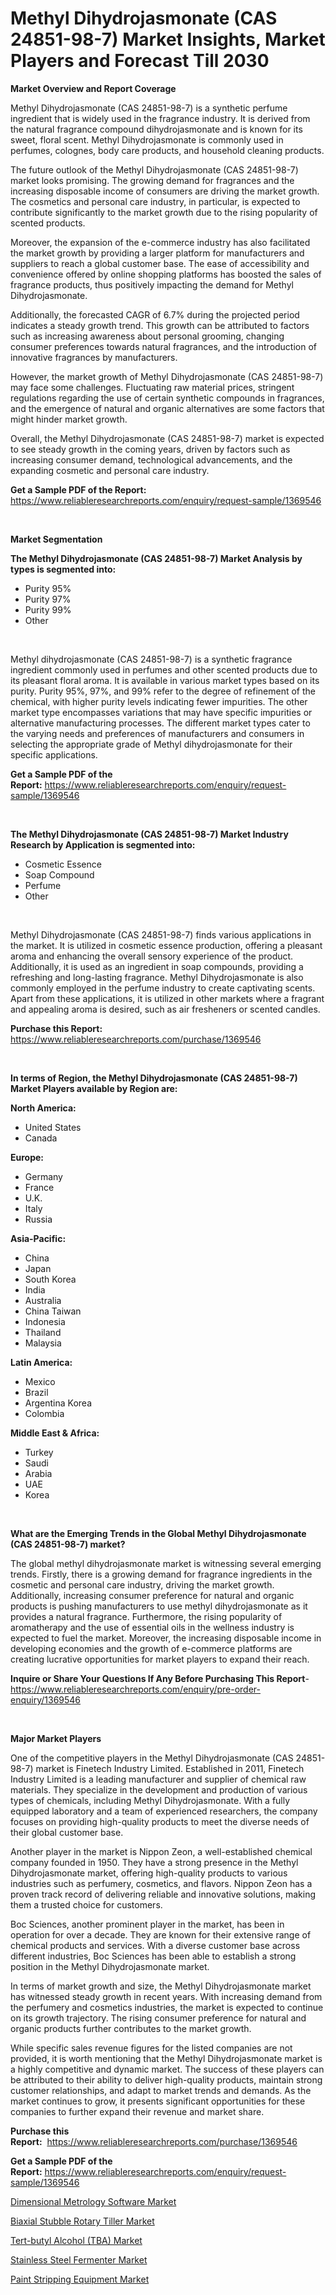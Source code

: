 <p><h1>Methyl Dihydrojasmonate (CAS 24851-98-7) Market Insights, Market Players and Forecast Till 2030</h1></p><p><strong>Market Overview and Report Coverage</strong></p>
<p><p>Methyl Dihydrojasmonate (CAS 24851-98-7) is a synthetic perfume ingredient that is widely used in the fragrance industry. It is derived from the natural fragrance compound dihydrojasmonate and is known for its sweet, floral scent. Methyl Dihydrojasmonate is commonly used in perfumes, colognes, body care products, and household cleaning products.</p><p>The future outlook of the Methyl Dihydrojasmonate (CAS 24851-98-7) market looks promising. The growing demand for fragrances and the increasing disposable income of consumers are driving the market growth. The cosmetics and personal care industry, in particular, is expected to contribute significantly to the market growth due to the rising popularity of scented products.</p><p>Moreover, the expansion of the e-commerce industry has also facilitated the market growth by providing a larger platform for manufacturers and suppliers to reach a global customer base. The ease of accessibility and convenience offered by online shopping platforms has boosted the sales of fragrance products, thus positively impacting the demand for Methyl Dihydrojasmonate.</p><p>Additionally, the forecasted CAGR of 6.7% during the projected period indicates a steady growth trend. This growth can be attributed to factors such as increasing awareness about personal grooming, changing consumer preferences towards natural fragrances, and the introduction of innovative fragrances by manufacturers.</p><p>However, the market growth of Methyl Dihydrojasmonate (CAS 24851-98-7) may face some challenges. Fluctuating raw material prices, stringent regulations regarding the use of certain synthetic compounds in fragrances, and the emergence of natural and organic alternatives are some factors that might hinder market growth.</p><p>Overall, the Methyl Dihydrojasmonate (CAS 24851-98-7) market is expected to see steady growth in the coming years, driven by factors such as increasing consumer demand, technological advancements, and the expanding cosmetic and personal care industry.</p></p>
<p><strong>Get a Sample PDF of the Report:</strong> <a href="https://www.reliableresearchreports.com/enquiry/request-sample/1369546">https://www.reliableresearchreports.com/enquiry/request-sample/1369546</a></p>
<p>&nbsp;</p>
<p><strong>Market Segmentation</strong></p>
<p><strong>The Methyl Dihydrojasmonate (CAS 24851-98-7) Market Analysis by types is segmented into:</strong></p>
<p><ul><li>Purity 95%</li><li>Purity 97%</li><li>Purity 99%</li><li>Other</li></ul></p>
<p>&nbsp;</p>
<p><p>Methyl dihydrojasmonate (CAS 24851-98-7) is a synthetic fragrance ingredient commonly used in perfumes and other scented products due to its pleasant floral aroma. It is available in various market types based on its purity. Purity 95%, 97%, and 99% refer to the degree of refinement of the chemical, with higher purity levels indicating fewer impurities. The other market type encompasses variations that may have specific impurities or alternative manufacturing processes. The different market types cater to the varying needs and preferences of manufacturers and consumers in selecting the appropriate grade of Methyl dihydrojasmonate for their specific applications.</p></p>
<p><strong>Get a Sample PDF of the Report:</strong>&nbsp;<a href="https://www.reliableresearchreports.com/enquiry/request-sample/1369546">https://www.reliableresearchreports.com/enquiry/request-sample/1369546</a></p>
<p>&nbsp;</p>
<p><strong>The Methyl Dihydrojasmonate (CAS 24851-98-7) Market Industry Research by Application is segmented into:</strong></p>
<p><ul><li>Cosmetic Essence</li><li>Soap Compound</li><li>Perfume</li><li>Other</li></ul></p>
<p>&nbsp;</p>
<p><p>Methyl Dihydrojasmonate (CAS 24851-98-7) finds various applications in the market. It is utilized in cosmetic essence production, offering a pleasant aroma and enhancing the overall sensory experience of the product. Additionally, it is used as an ingredient in soap compounds, providing a refreshing and long-lasting fragrance. Methyl Dihydrojasmonate is also commonly employed in the perfume industry to create captivating scents. Apart from these applications, it is utilized in other markets where a fragrant and appealing aroma is desired, such as air fresheners or scented candles.</p></p>
<p><strong>Purchase this Report:</strong>&nbsp; <a href="https://www.reliableresearchreports.com/purchase/1369546">https://www.reliableresearchreports.com/purchase/1369546</a></p>
<p>&nbsp;</p>
<p><strong>In terms of Region, the Methyl Dihydrojasmonate (CAS 24851-98-7) Market Players available by Region are:</strong></p>
<p>
    <p> <strong> North America: </strong>
        <ul>
            <li>United States</li>
            <li>Canada</li>
        </ul>
        </p> 
    <p> <strong> Europe: </strong>
        <ul>
            <li>Germany</li>
            <li>France</li>
            <li>U.K.</li>
            <li>Italy</li>
            <li>Russia</li>
        </ul>
        </p> 
    <p> <strong> Asia-Pacific: </strong>
        <ul>
            <li>China</li>
            <li>Japan</li>
            <li>South Korea</li>
            <li>India</li>
            <li>Australia</li>
            <li>China Taiwan</li>
            <li>Indonesia</li>
            <li>Thailand</li>
            <li>Malaysia</li>
        </ul>
        </p> 
    <p> <strong> Latin America: </strong>
        <ul>
            <li>Mexico</li>
            <li>Brazil</li>
            <li>Argentina Korea</li>
            <li>Colombia</li>
        </ul>
        </p> 
    <p> <strong> Middle East & Africa: </strong>
        <ul>
            <li>Turkey</li>
            <li>Saudi</li>
            <li>Arabia</li>
            <li>UAE</li>
            <li>Korea</li>
        </ul>
    </p>
    </p>
<p>&nbsp;</p>
<p><strong>What are the Emerging Trends in the Global Methyl Dihydrojasmonate (CAS 24851-98-7) market?</strong></p>
<p><p>The global methyl dihydrojasmonate market is witnessing several emerging trends. Firstly, there is a growing demand for fragrance ingredients in the cosmetic and personal care industry, driving the market growth. Additionally, increasing consumer preference for natural and organic products is pushing manufacturers to use methyl dihydrojasmonate as it provides a natural fragrance. Furthermore, the rising popularity of aromatherapy and the use of essential oils in the wellness industry is expected to fuel the market. Moreover, the increasing disposable income in developing economies and the growth of e-commerce platforms are creating lucrative opportunities for market players to expand their reach.</p></p>
<p><strong>Inquire or Share Your Questions If Any Before Purchasing This Report</strong>- <a href="https://www.reliableresearchreports.com/enquiry/pre-order-enquiry/1369546">https://www.reliableresearchreports.com/enquiry/pre-order-enquiry/1369546</a></p>
<p>&nbsp;</p>
<p><strong>Major Market Players</strong></p>
<p><p>One of the competitive players in the Methyl Dihydrojasmonate (CAS 24851-98-7) market is Finetech Industry Limited. Established in 2011, Finetech Industry Limited is a leading manufacturer and supplier of chemical raw materials. They specialize in the development and production of various types of chemicals, including Methyl Dihydrojasmonate. With a fully equipped laboratory and a team of experienced researchers, the company focuses on providing high-quality products to meet the diverse needs of their global customer base.</p><p>Another player in the market is Nippon Zeon, a well-established chemical company founded in 1950. They have a strong presence in the Methyl Dihydrojasmonate market, offering high-quality products to various industries such as perfumery, cosmetics, and flavors. Nippon Zeon has a proven track record of delivering reliable and innovative solutions, making them a trusted choice for customers.</p><p>Boc Sciences, another prominent player in the market, has been in operation for over a decade. They are known for their extensive range of chemical products and services. With a diverse customer base across different industries, Boc Sciences has been able to establish a strong position in the Methyl Dihydrojasmonate market.</p><p>In terms of market growth and size, the Methyl Dihydrojasmonate market has witnessed steady growth in recent years. With increasing demand from the perfumery and cosmetics industries, the market is expected to continue on its growth trajectory. The rising consumer preference for natural and organic products further contributes to the market growth.</p><p>While specific sales revenue figures for the listed companies are not provided, it is worth mentioning that the Methyl Dihydrojasmonate market is a highly competitive and dynamic market. The success of these players can be attributed to their ability to deliver high-quality products, maintain strong customer relationships, and adapt to market trends and demands. As the market continues to grow, it presents significant opportunities for these companies to further expand their revenue and market share.</p></p>
<p><strong>Purchase this Report:</strong>&nbsp;&nbsp;<a href="https://www.reliableresearchreports.com/purchase/1369546">https://www.reliableresearchreports.com/purchase/1369546</a></p>
<p></p>
<p><strong>Get a Sample PDF of the Report:</strong>&nbsp;<a href="https://www.reliableresearchreports.com/enquiry/request-sample/1369546">https://www.reliableresearchreports.com/enquiry/request-sample/1369546</a></p>
<p><p><a href="https://medium.com/@candiceveum/dimensional-metrology-software-market-size-cagr-trends-2024-2030-d9db09adb4a8">Dimensional Metrology Software Market</a></p><p><a href="https://github.com/prosalinda88/Market-Research-Report-List-1/blob/main/biaxial-stubble-rotary-tiller-market.md">Biaxial Stubble Rotary Tiller Market</a></p><p><a href="https://github.com/amae102299/Market-Research-Report-List-1/blob/main/tert-butyl-alcohol-tba-market.md">Tert-butyl Alcohol (TBA) Market</a></p><p><a href="https://www.linkedin.com/pulse/decoding-stainless-steel-fermenter-market-deep-dive-latest-s9wce/">Stainless Steel Fermenter Market</a></p><p><a href="https://www.linkedin.com/pulse/paint-stripping-equipment-market-research-report-unlocks-e2lpe/">Paint Stripping Equipment Market</a></p></p>